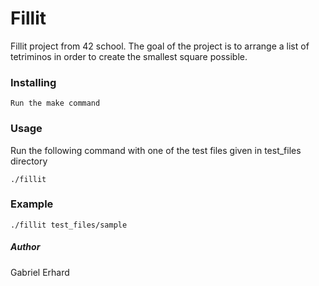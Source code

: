 # Fillit
Fillit project from 42 school. The goal of the project is to arrange a list of tetriminos in
order to create the smallest square possible.

### Installing
```
Run the make command
```

### Usage

Run the following command with one of the test files given in test_files directory
```
./fillit
```

### Example
```
./fillit test_files/sample
```

##### Author
Gabriel Erhard
